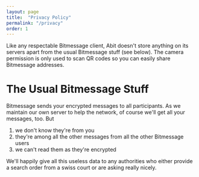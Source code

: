 ```yaml
---
layout: page
title:  "Privacy Policy"
permalink: "/privacy"
order: 1
---
```


Like any respectable Bitmessage client, Abit doesn't store anything on its servers apart
from the usual Bitmessage stuff (see below). The camera permission is only used to scan
QR codes so you can easily share Bitmessage addresses.

# The Usual Bitmessage Stuff
Bitmessage sends your encrypted messages to all participants. As we maintain our own server
to help the network, of course we'll get all your messages, too. But

1. we don't know they're from you
2. they're among all the other messages from all the other Bitmessage users
3. we can't read them as they're encrypted

We'll happily give all this useless data to any authorities who either provide a search
order from a swiss court or are asking really nicely.
